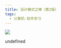 ```yaml
---
title: 设计模式之禅（第2版）
tags:
  - 计算机-软件学习
---
```


![](https://wfqqreader-1252317822.image.myqcloud.com/cover/837/621837/s_621837.jpg)

undefined